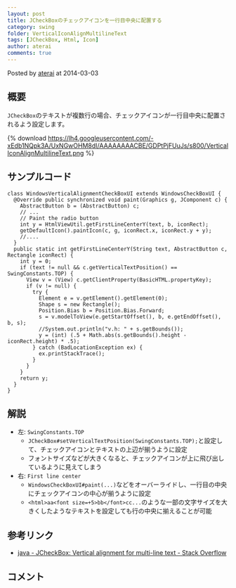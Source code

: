 ```yaml
---
layout: post
title: JCheckBoxのチェックアイコンを一行目中央に配置する
category: swing
folder: VerticalIconAlignMultilineText
tags: [JCheckBox, Html, Icon]
author: aterai
comments: true
---
```


Posted by [aterai](http://terai.xrea.jp/aterai.html) at 2014-03-03

## 概要
`JCheckBox`のテキストが複数行の場合、チェックアイコンが一行目中央に配置されるよう設定します。

{% download https://lh4.googleusercontent.com/-xEdb1NQpk3A/UxNGwOHM8dI/AAAAAAAACBE/GDPtPjFUuJs/s800/VerticalIconAlignMultilineText.png %}

## サンプルコード
<pre class="prettyprint"><code>class WindowsVerticalAlignmentCheckBoxUI extends WindowsCheckBoxUI {
  @Override public synchronized void paint(Graphics g, JComponent c) {
    AbstractButton b = (AbstractButton) c;
    // ...
    // Paint the radio button
    int y = HtmlViewUtil.getFirstLineCenterY(text, b, iconRect);
    getDefaultIcon().paintIcon(c, g, iconRect.x, iconRect.y + y);
    //....
  }
  public static int getFirstLineCenterY(String text, AbstractButton c, Rectangle iconRect) {
    int y = 0;
    if (text != null &amp;&amp; c.getVerticalTextPosition() == SwingConstants.TOP) {
      View v = (View) c.getClientProperty(BasicHTML.propertyKey);
      if (v != null) {
        try {
          Element e = v.getElement().getElement(0);
          Shape s = new Rectangle();
          Position.Bias b = Position.Bias.Forward;
          s = v.modelToView(e.getStartOffset(), b, e.getEndOffset(), b, s);
          //System.out.println("v.h: " + s.getBounds());
          y = (int) (.5 + Math.abs(s.getBounds().height - iconRect.height) * .5);
        } catch (BadLocationException ex) {
          ex.printStackTrace();
        }
      }
    }
    return y;
  }
}
</code></pre>

## 解説
- 左: `SwingConstants.TOP`
    - `JCheckBox#setVerticalTextPosition(SwingConstants.TOP);`と設定して、チェックアイコンとテキストの上辺が揃うように設定
    - フォントサイズなどが大きくなると、チェックアイコンが上に飛び出しているように見えてしまう
- 右: `First line center`
    - `WindowsCheckBoxUI#paint(...)`などをオーバーライドし、一行目の中央にチェックアイコンの中心が揃うように設定
    - `<html>aa<font size=+5>bb</font>cc...`のような一部の文字サイズを大きくしたようなテキストを設定しても行の中央に揃えることが可能

<!-- dummy comment line for breaking list -->

## 参考リンク
- [java - JCheckBox: Vertical alignment for multi-line text - Stack Overflow](http://stackoverflow.com/questions/22121439/jcheckbox-vertical-alignment-for-multi-line-text)

<!-- dummy comment line for breaking list -->

## コメント
